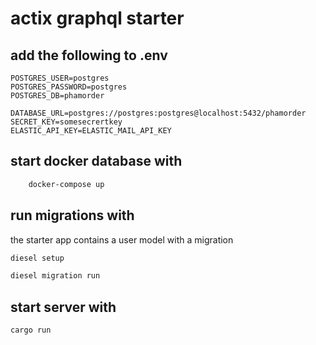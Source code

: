 # actix graphql starter

## add the following to .env

```env
POSTGRES_USER=postgres
POSTGRES_PASSWORD=postgres
POSTGRES_DB=phamorder

DATABASE_URL=postgres://postgres:postgres@localhost:5432/phamorder
SECRET_KEY=somesecrertkey
ELASTIC_API_KEY=ELASTIC_MAIL_API_KEY
```

## start docker database with

```bash
    docker-compose up
```

## run migrations with

the starter app contains a user model with a migration

```bash
diesel setup

diesel migration run
```

## start server with

```bash
cargo run
```
